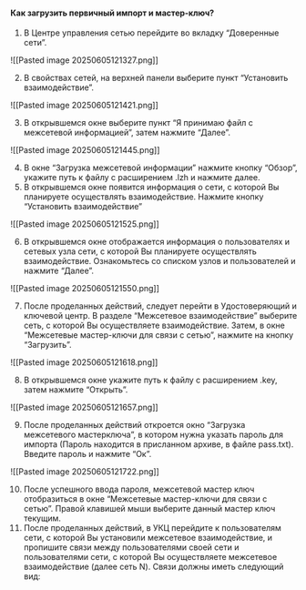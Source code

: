 #### Как загрузить первичный импорт и мастер-ключ?

1. В Центре управления сетью перейдите во вкладку “Доверенные сети”.

![[Pasted image 20250605121327.png]]

2. В свойствах сетей, на верхней панели выберите пункт “Установить взаимодействие”.

![[Pasted image 20250605121421.png]]

3. В открывшемся окне выберите пункт “Я принимаю файл с межсетевой информацией”, затем нажмите “Далее”.

![[Pasted image 20250605121445.png]]

4. В окне “Загрузка межсетевой информации” нажмите кнопку “Обзор”, укажите путь к файлу с расширением .lzh и нажмите далее.
5. В открывшемся окне появится информация о сети, с которой Вы планируете осуществлять взаимодействие. Нажмите кнопку “Установить взаимодействие”

![[Pasted image 20250605121525.png]]

6. В открывшемся окне отображается информация о пользователях и сетевых узла сети, с которой Вы планируете осуществлять взаимодействие. Ознакомьтесь со списком узлов и пользователей и нажмите “Далее”.

![[Pasted image 20250605121550.png]]

7. После проделанных действий, следует перейти в Удостоверяющий и ключевой центр. В разделе “Межсетевое взаимодействие” выберите сеть, с которой Вы осуществляете взаимодействие. Затем, в окне “Межсетевые мастер-ключи для связи с сетью”, нажмите на кнопку “Загрузить”.

![[Pasted image 20250605121618.png]]

8. В открывшемся окне укажите путь к файлу с расширением .key, затем нажмите “Открыть”.

![[Pasted image 20250605121657.png]]

9. После проделанных действий откроется окно “Загрузка межсетевого мастерключа”, в котором нужна указать пароль для импорта (Пароль находится в присланном архиве, в файле pass.txt). Введите пароль и нажмите “Ок”.

![[Pasted image 20250605121722.png]]

10. После успешного ввода пароля, межсетевой мастер ключ отобразиться в окне “Межсетевые мастер-ключи для связи с сетью”. Правой клавишей мыши выберите данный мастер ключ текущим.
11. После проделанных действий, в УКЦ перейдите к пользователям сети, с которой Вы установили межсетевое взаимодействие, и пропишите связи между пользователями своей сети и пользователями сети, с которой Вы осуществляете межсетевое взаимодействие (далее сеть N). Связи должны иметь следующий вид:

